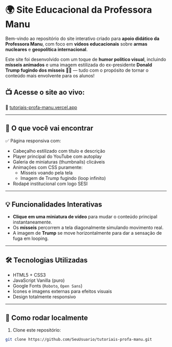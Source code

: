 # 🌍 Site Educacional da Professora Manu

Bem-vindo ao repositório do site interativo criado para **apoio didático da Professora Manu**, com foco em **vídeos educacionais** sobre **armas nucleares** e **geopolítica internacional**.

Este site foi desenvolvido com um toque de **humor político visual**, incluindo **mísseis animados** e uma imagem estilizada do ex-presidente **Donald Trump fugindo dos mísseis** 🚀💨 — tudo com o propósito de tornar o conteúdo mais envolvente para os alunos!

## 📺 Acesse o site ao vivo:

🔗 [tutoriais-profa-manu.vercel.app](https://tutoriais-profa-manu.vercel.app)

---

## 🧠 O que você vai encontrar

✅ Página responsiva com:

- Cabeçalho estilizado com título e descrição
- Player principal do YouTube com autoplay
- Galeria de miniaturas (thumbnails) clicáveis
- Animações com CSS puramente:
  - Mísseis voando pela tela
  - Imagem de Trump fugindo (loop infinito)
- Rodapé institucional com logo SESI

---

## 💡 Funcionalidades Interativas

- **Clique em uma miniatura de vídeo** para mudar o conteúdo principal instantaneamente.
- Os **mísseis** percorrem a tela diagonalmente simulando movimento real.
- A imagem de **Trump** se move horizontalmente para dar a sensação de fuga em looping.

---

## 🛠️ Tecnologias Utilizadas

- HTML5 + CSS3
- JavaScript Vanilla (puro)
- Google Fonts (`Roboto`, `Open Sans`)
- Ícones e imagens externas para efeitos visuais
- Design totalmente responsivo

---

## 🚀 Como rodar localmente

1. Clone este repositório:

```bash
git clone https://github.com/SeuUsuario/tutoriais-profa-manu.git
